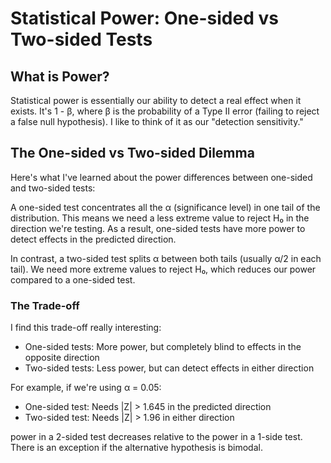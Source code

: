 # Statistical Power: One-sided vs Two-sided Tests

## What is Power?

Statistical power is essentially our ability to detect a real effect when it exists. It's 1 - β, where β is the probability of a Type II error (failing to reject a false null hypothesis). I like to think of it as our "detection sensitivity."

## The One-sided vs Two-sided Dilemma

Here's what I've learned about the power differences between one-sided and two-sided tests:

A one-sided test concentrates all the α (significance level) in one tail of the distribution. This means we need a less extreme value to reject H₀ in the direction we're testing. As a result, one-sided tests have more power to detect effects in the predicted direction.

In contrast, a two-sided test splits α between both tails (usually α/2 in each tail). We need more extreme values to reject H₀, which reduces our power compared to a one-sided test.

### The Trade-off

I find this trade-off really interesting:
- One-sided tests: More power, but completely blind to effects in the opposite direction
- Two-sided tests: Less power, but can detect effects in either direction

For example, if we're using α = 0.05:
- One-sided test: Needs |Z| > 1.645 in the predicted direction
- Two-sided test: Needs |Z| > 1.96 in either direction

power in a 2-sided test decreases relative to the power in a 1-side test. There is an exception if the alternative hypothesis is bimodal.
